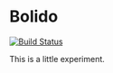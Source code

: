 Bolido
======

[![Build Status](https://secure.travis-ci.org/mpratt/Bolido.png)](http://travis-ci.org/mpratt/Bolido)

This is a little experiment.
